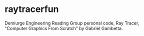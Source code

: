 # raytracerfun
Demiurge Engineering Reading Group personal code, Ray Tracer, "Computer Graphics From Scratch" by Gabriel Gambetta.
